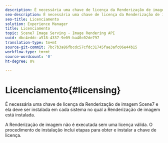 ```yaml
---
description: É necessária uma chave de licença da Renderização de imagem Scene7 e ela deve ser instalada em cada sistema no qual a Renderização de imagem está instalada.
seo-description: É necessária uma chave de licença da Renderização de imagem Scene7 e ela deve ser instalada em cada sistema no qual a Renderização de imagem está instalada.
seo-title: Licenciamento
solution: Experience Manager
title: Licenciamento
topic: Scene7 Image Serving - Image Rendering API
uuid: dbc4eddc-a518-4337-9e09-ba40c02de797
translation-type: tm+mt
source-git-commit: 7bc7b3a86fbcdc57cfdc31745fae3afc06e44b15
workflow-type: tm+mt
source-wordcount: '0'
ht-degree: 0%

---
```



# Licenciamento{#licensing}

É necessária uma chave de licença da Renderização de imagem Scene7 e ela deve ser instalada em cada sistema no qual a Renderização de imagem está instalada.

A Renderização de imagem não é executada sem uma licença válida. O procedimento de instalação inclui etapas para obter e instalar a chave de licença.

